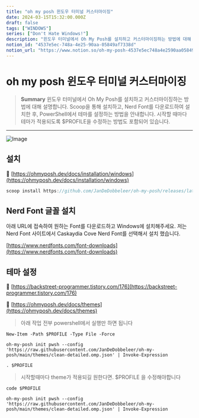 ```yaml
---
title: "oh my posh 윈도우 터미널 커스터마이징"
date: 2024-03-15T15:32:00.000Z
draft: false
tags: ["WINDOWS"]
series: ["Don't Hate Windows!"]
description: "윈도우 터미널에서 Oh My Posh를 설치하고 커스터마이징하는 방법에 대해 설명합니다. Scoop을 통해 설치하고, Nerd Font를 다운로드하여 설치한 후, PowerShell에서 테마를 설정하는 방법을 안내합니다. 시작할 때마다 테마가 적용되도록 $PROFILE을 수정하는 방법도 포함되어 있습니다."
notion_id: "4537e5ec-748a-4e25-90aa-05849af7338d"
notion_url: "https://www.notion.so/oh-my-posh-4537e5ec748a4e2590aa05849af7338d"
---
```


# oh my posh 윈도우 터미널 커스터마이징

> **Summary**
> 윈도우 터미널에서 Oh My Posh를 설치하고 커스터마이징하는 방법에 대해 설명합니다. Scoop을 통해 설치하고, Nerd Font를 다운로드하여 설치한 후, PowerShell에서 테마를 설정하는 방법을 안내합니다. 시작할 때마다 테마가 적용되도록 $PROFILE을 수정하는 방법도 포함되어 있습니다.

---

![Image](https://prod-files-secure.s3.us-west-2.amazonaws.com/09ccd4d5-876c-4bba-bbdf-cc77a0a11257/02dacd6c-c3c0-461b-a799-18cf12448ecc/Untitled.png?X-Amz-Algorithm=AWS4-HMAC-SHA256&X-Amz-Content-Sha256=UNSIGNED-PAYLOAD&X-Amz-Credential=ASIAZI2LB466UYVFQ4KA%2F20250724%2Fus-west-2%2Fs3%2Faws4_request&X-Amz-Date=20250724T101918Z&X-Amz-Expires=3600&X-Amz-Security-Token=IQoJb3JpZ2luX2VjEAIaCXVzLXdlc3QtMiJIMEYCIQD5%2FFeMClSjBo97Z2kHMVlHHMc85CwvZipjXWJzJ7JFxQIhANWGapZZs%2FBWIGCJkLX4joMrxa5Pq9bbGDAVOEEgaI6iKv8DCCoQABoMNjM3NDIzMTgzODA1Igzw5kz%2FQ0iJrLDLyaAq3AO2AhSFBf2nUxkO5YD9eOVssQZ%2FGZ9GeE64SKnL9Pee%2FfFs%2BUUMQqiW7VrzcQDqd6lCLg1wJkoPGCZsXx%2B1YRXk%2FGXKIegHoSpAulhG1zIMcu674HX7cWYWD%2Btphy6dyDORYGDXTabwlA7Wel9nrq6fMrnygF02YpmtAbVws5Qb6ToKKuYdq3xVYr2JujivTZ1iT59xve1ba3fO0X38j%2BuhXt9SSnH5d%2BPvlvlpIckXWgE%2F8R59ZobvmytlLwT%2BB9m6Em%2BQgRfvDz4O8Q68i0GadoQ9GDR2Yqe09JgSCpgC83gRgSQe250zQrsrB4geCXkQfmUif2CB1NsQfIYYDzc2i2Efr09XN9rYozlxh0IaCVs56jbNMwm23J5J1dthMaB0lriFFZNMBJPzE%2BZVAbwJYvWeekp%2Bh5WCkmCrUSlar5Imeb%2Fm%2BIkkjeUw%2FxoJm6xnhm4OlvBVR8R7Z0K%2BwyuF3zF%2BG%2BwXwaUg6H8la%2FiB9wE16uv6jiBoei9GKO84dCLcpgs3RLIHhoIaMad3UmSAKNGTLlzot7VBUifz4VqPsu%2BvHzbmZn%2FPCbKCCabDHaCBTTo9vzUXrzAoiIROSxw09cLEMUojVuROqWseMyGFhLf0vF3Bx1%2FJDSoigDDO9ofEBjqkAZW4H8FqmwRYAo5AmV%2BBmmYLORjwmAbkZH6%2FBNd2C9ldaIszsZZLjCDW2lzFKmNy7Q6f6%2BMnGkHzQ8FEOeePlbEhcxWpRZKrJ0yVVVf9qawUxE4IzkOlhBxRmWYiLxOQEm%2B2vlySMVrqBM2f%2FokwHHWVSLn7QzByh5%2BMf%2F6YMjxwX8chdmgIh4SfEBFfz1MKHQtYLVbVnhoN%2FrzinVz22oKyjfD1&X-Amz-Signature=1080498da9d623e236bb055b7fdb50840ad8da168f2fd57f85c6598a7c82d81e&X-Amz-SignedHeaders=host&x-amz-checksum-mode=ENABLED&x-id=GetObject)

## 설치

🔗 [https://ohmyposh.dev/docs/installation/windows](https://ohmyposh.dev/docs/installation/windows)

```javascript
scoop install https://github.com/JanDeDobbeleer/oh-my-posh/releases/latest/download/oh-my-posh.json
```

## Nerd Font 글꼴 설치

아래 URL에 접속하여 원하는 Font를 다운로드하고 Windows에 설치해주세요. 저는 Nerd Font 사이트에서 Caskaydia Cove Nerd Font를 선택해서 설치 했습니다.

[https://www.nerdfonts.com/font-downloads](https://www.nerdfonts.com/font-downloads)

## 테마 설정

🔗 [https://backstreet-programmer.tistory.com/176](https://backstreet-programmer.tistory.com/176)

🔗 [https://ohmyposh.dev/docs/themes](https://ohmyposh.dev/docs/themes)

> 아래 작업 전부 powershell에서 실행만 하면 됩니다

```livescript
New-Item -Path $PROFILE -Type File -Force
```

```livescript
oh-my-posh init pwsh --config 'https://raw.githubusercontent.com/JanDeDobbeleer/oh-my-posh/main/themes/clean-detailed.omp.json' | Invoke-Expression
```

```livescript
. $PROFILE
```

> 시작할때마다 theme가 적용되길 원한다면. $PROFILE 을 수정해야합니다

```livescript
code $PROFILE
```

```livescript
oh-my-posh init pwsh --config 'https://raw.githubusercontent.com/JanDeDobbeleer/oh-my-posh/main/themes/clean-detailed.omp.json' | Invoke-Expression
```

